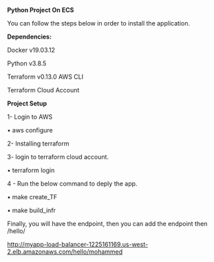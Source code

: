 **Python Project On ECS**

You can follow the steps below in order to install the application.

**Dependencies:**

Docker v19.03.12

Python v3.8.5

Terraform v0.13.0 AWS CLI

Terraform Cloud Account

**Project Setup**

1- Login to AWS

• aws configure

2- Installing terraform

3- login to terraform cloud account.

• terraform login

4 - Run the below command to deply the app.


• make create_TF

• make build_infr

Finally, you will have the endpoint, then you can add the endpoint then /hello/

http://myapp-load-balancer-1225161169.us-west-2.elb.amazonaws.com/hello/mohammed
